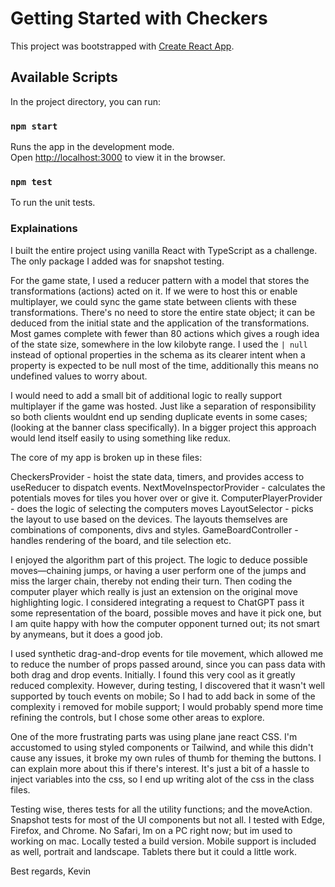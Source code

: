 # Getting Started with Checkers

This project was bootstrapped with [Create React App](https://github.com/facebook/create-react-app).

## Available Scripts

In the project directory, you can run:

### `npm start`

Runs the app in the development mode.\
Open [http://localhost:3000](http://localhost:3000) to view it in the browser.

### `npm test`

To run the unit tests.

### Explainations

I built the entire project using vanilla React with TypeScript as a challenge. The only package I added was for snapshot testing. 

For the game state, I used a reducer pattern with a model that stores the transformations (actions) acted on it. If we were to host this or enable multiplayer, we could sync the game state between clients with these transformations. There's no need to store the entire state object; it can be deduced from the initial state and the application of the transformations. Most games complete with fewer than 80 actions which gives a rough idea of the state size, somewhere in the low kilobyte range. I used the `| null` instead of optional properties in the schema as its clearer intent when a property is expected to be null most of the time, additionally this means no undefined values to worry about.

I would need to add a small bit of additional logic to really support multiplayer if the game was hosted. Just like a separation of responsibility so both clients wouldnt end up sending duplicate events in some cases; (looking at the banner class specifically). In a bigger project this approach would lend itself easily to using something like redux.

The core of my app is broken up in these files:

CheckersProvider - hoist the state data, timers, and provides access to useReducer to dispatch events.
NextMoveInspectorProvider - calculates the potentials moves for tiles you hover over or give it.
ComputerPlayerProvider - does the logic of selecting the computers moves
LayoutSelector - picks the layout to use based on the devices. The layouts themselves are combinations of components, divs and styles.
GameBoardController - handles rendering of the board, and tile selection etc.

I enjoyed the algorithm part of this project. The logic to deduce possible moves—chaining jumps, or having a user perform one of the jumps and miss the larger chain, thereby not ending their turn. Then coding the computer player which really is just an extension on the original move highlighting logic. I considered integrating a request to ChatGPT pass it some representation of the board, possible moves and have it pick one, but I am quite happy with how the computer opponent turned out; its not smart by anymeans, but it does a good job.

I used synthetic drag-and-drop events for tile movement, which allowed me to reduce the number of props passed around, since you can pass data with both drag and drop events. Initially. I found this very cool as it greatly reduced complexity. However, during testing, I discovered that it wasn't well supported by touch events on mobile; So I had to add back in some of the complexity i removed for mobile support; I would probably spend more time refining the controls, but I chose some other areas to explore.

One of the more frustrating parts was using plane jane react CSS. I'm accustomed to using styled components or Tailwind, and while this didn't cause any issues, it broke my own rules of thumb for theming the buttons. I can explain more about this if there's interest. It's just a bit of a hassle to inject variables into the css, so I end up writing alot of the css in the class files.

Testing wise, theres tests for all the utility functions; and the moveAction. Snapshot tests for most of the UI components but not all. I tested with Edge, Firefox, and Chrome. No Safari, Im on a PC right now; but im used to working on mac. Locally tested a build version. Mobile support is included as well, portrait and landscape. Tablets there but it could a little work.

Best regards,
Kevin



